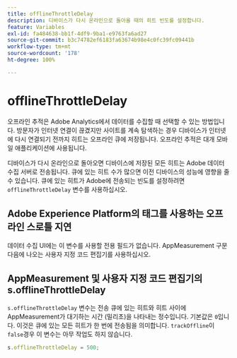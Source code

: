 ```yaml
---
title: offlineThrottleDelay
description: 디바이스가 다시 온라인으로 돌아올 때의 히트 빈도를 설정합니다.
feature: Variables
exl-id: fa484638-bb1f-4df9-9ba1-e9763fa6ad27
source-git-commit: b3c74782ef6183fa63674b98e4c0fc39fc09441b
workflow-type: tm+mt
source-wordcount: '178'
ht-degree: 100%

---
```


# offlineThrottleDelay

오프라인 추적은 Adobe Analytics에서 데이터를 수집할 때 선택할 수 있는 방법입니다. 방문자가 인터넷 연결이 끊겼지만 사이트를 계속 탐색하는 경우 디바이스가 인터넷에 다시 연결되기 전까지 히트는 오프라인 큐에 저장됩니다. 오프라인 추적은 대개 모바일 애플리케이션에 사용됩니다.

디바이스가 다시 온라인으로 돌아오면 디바이스에 저장된 모든 히트는 Adobe 데이터 수집 서버로 전송됩니다. 큐에 있는 히트 수가 많으면 이전 디바이스의 성능에 영향을 줄 수 있습니다. 큐에 있는 히트가 Adobe에 전송되는 빈도를 설정하려면 `offlineThrottleDelay` 변수를 사용하십시오.

## Adobe Experience Platform의 태그를 사용하는 오프라인 스로틀 지연

데이터 수집 UI에는 이 변수를 사용할 전용 필드가 없습니다. AppMeasurement 구문 다음에 나오는 사용자 지정 코드 편집기를 사용하십시오.

## AppMeasurement 및 사용자 지정 코드 편집기의 s.offlineThrottleDelay

`s.offlineThrottleDelay` 변수는 전송 큐에 있는 히트와 히트 사이에 AppMeasurement가 대기하는 시간 (밀리초)을 나타내는 정수입니다. 기본값은 `0`입니다. 이것은 큐에 있는 모든 히트가 한 번에 전송됨을 의미합니다. `trackOffline`이 `false`경우 이 변수는 아무 작업도 하지 않습니다.

```js
s.offlineThrottleDelay = 500;
```
